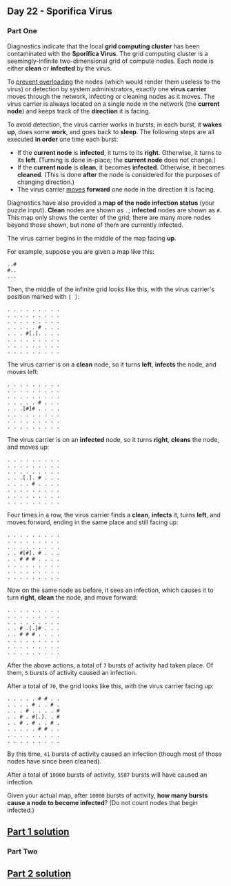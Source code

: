 ## Day 22 - Sporifica Virus

### Part One

Diagnostics indicate that the local **grid computing cluster** has been contaminated with
the **Sporifica Virus**. The grid computing cluster is a seemingly-infinite two-dimensional grid
of compute nodes. Each node is either **clean** or **infected** by the virus.

To [prevent overloading][3] the nodes (which would render them useless to the virus) or detection
by system administrators, exactly one **virus carrier** moves through the network, infecting or
cleaning nodes as it moves. The virus carrier is always located on a single node in the network
(the **current node**) and keeps track of the **direction** it is facing.

To avoid detection, the virus carrier works in bursts; in each burst, it **wakes up**, does some
**work**, and goes back to **sleep**. The following steps are all executed **in order** one time
each burst:

 * If the **current node** is **infected**, it turns to its **right**. Otherwise, it turns to its
    **left**. (Turning is done in-place; the **current node** does not change.)
 * If the **current node** is **clean**, it becomes **infected**. Otherwise, it becomes **cleaned**.
    (This is done **after** the node is considered for the purposes of changing direction.)
 * The virus carrier [moves][4] **forward** one node in the direction it is facing.

Diagnostics have also provided a **map of the node infection status** (your puzzle input).
**Clean** nodes are shown as `.`; **infected** nodes are shown as `#`. This map only shows
the center of the grid; there are many more nodes beyond those shown, but none of them are currently
infected.

The virus carrier begins in the middle of the map facing **up**.

For example, suppose you are given a map like this:

```
..#
#..
...
```

Then, the middle of the infinite grid looks like this, with the virus carrier's position marked
with `[ ]`:

```
. . . . . . . . .
. . . . . . . . .
. . . . . . . . .
. . . . . # . . .
. . . #[.]. . . .
. . . . . . . . .
. . . . . . . . .
. . . . . . . . .
```

The virus carrier is on a **clean** node, so it turns **left**, **infects** the node,
and moves left:

```
. . . . . . . . .
. . . . . . . . .
. . . . . . . . .
. . . . . # . . .
. . .[#]# . . . .
. . . . . . . . .
. . . . . . . . .
. . . . . . . . .
```

The virus carrier is on an **infected** node, so it turns **right**, **cleans** the node,
and moves up:

```
. . . . . . . . .
. . . . . . . . .
. . . . . . . . .
. . .[.]. # . . .
. . . . # . . . .
. . . . . . . . .
. . . . . . . . .
. . . . . . . . .
```

Four times in a row, the virus carrier finds a **clean**, **infects** it, turns **left**,
and moves forward, ending in the same place and still facing up:

```
. . . . . . . . .
. . . . . . . . .
. . . . . . . . .
. . #[#]. # . . .
. . # # # . . . .
. . . . . . . . .
. . . . . . . . .
. . . . . . . . .
```

Now on the same node as before, it sees an infection, which causes it to turn **right**,
**clean** the node, and move forward:

```
. . . . . . . . .
. . . . . . . . .
. . . . . . . . .
. . # .[.]# . . .
. . # # # . . . .
. . . . . . . . .
. . . . . . . . .
. . . . . . . . .
```

After the above actions, a total of `7` bursts of activity had taken place. Of them, `5` bursts
of activity caused an infection.

After a total of `70`, the grid looks like this, with the virus carrier facing up:

```
. . . . . # # . .
. . . . # . . # .
. . . # . . . . #
. . # . #[.]. . #
. . # . # . . # .
. . . . . # # . .
. . . . . . . . .
. . . . . . . . .
```

By this time, `41` bursts of activity caused an infection (though most of those nodes have since
been cleaned).

After a total of `10000` bursts of activity, `5587` bursts will have caused an infection.

Given your actual map, after `10000` bursts of activity, **how many bursts cause a node to become
infected**? (Do not count nodes that begin infected.)

[Part 1 solution][1]
--------------------

### Part Two

[Part 2 solution][2]
--------------------


[1]: part_1.py
[2]: part_2.py
[3]: https://en.wikipedia.org/wiki/Morris_worm#The_mistake
[4]: https://www.youtube.com/watch?v=2vj37yeQQHg
